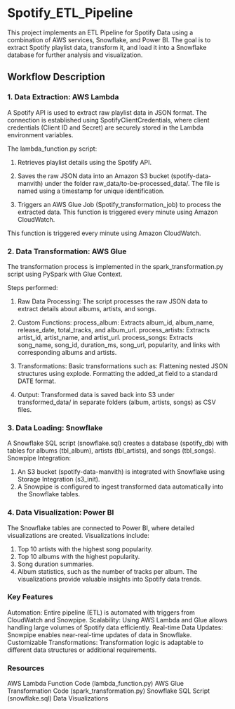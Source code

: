 # Spotify_ETL_Pipeline

This project implements an ETL Pipeline for Spotify Data using a combination of AWS services, Snowflake, and Power BI. The goal is to extract Spotify playlist data, transform it, and load it into a Snowflake database for further analysis and visualization.

## Workflow Description

### 1. Data Extraction: AWS Lambda
A Spotify API is used to extract raw playlist data in JSON format. The connection is established using SpotifyClientCredentials, where client credentials (Client ID and Secret) are securely stored in the Lambda environment variables.

The lambda_function.py script:
1. Retrieves playlist details using the Spotify API.

2. Saves the raw JSON data into an Amazon S3 bucket (spotify-data-manvith) under the folder raw_data/to-be-processed_data/. The file is named using a timestamp for unique identification.

3. Triggers an AWS Glue Job (Spotify_transformation_job) to process the extracted data.
This function is triggered every minute using Amazon CloudWatch.

This function is triggered every minute using Amazon CloudWatch.


### 2. Data Transformation: AWS Glue

The transformation process is implemented in the spark_transformation.py script using PySpark with Glue Context.

Steps performed:
1. Raw Data Processing: The script processes the raw JSON data to extract details about albums, artists, and songs.
2. Custom Functions:
process_album: Extracts album_id, album_name, release_date, total_tracks, and album_url.
process_artists: Extracts artist_id, artist_name, and artist_url.
process_songs: Extracts song_name, song_id, duration_ms, song_url, popularity, and links with corresponding albums and artists.

3. Transformations: Basic transformations such as:
Flattening nested JSON structures using explode.
Formatting the added_at field to a standard DATE format.
4. Output: Transformed data is saved back into S3 under transformed_data/ in separate folders (album, artists, songs) as CSV files.


### 3. Data Loading: Snowflake
A Snowflake SQL script (snowflake.sql) creates a database (spotify_db) with tables for albums (tbl_album), artists (tbl_artists), and songs (tbl_songs).
Snowpipe Integration:
1. An S3 bucket (spotify-data-manvith) is integrated with Snowflake using Storage Integration (s3_init).
2. A Snowpipe is configured to ingest transformed data automatically into the Snowflake tables.



### 4. Data Visualization: Power BI
The Snowflake tables are connected to Power BI, where detailed visualizations are created.
Visualizations include:
1. Top 10 artists with the highest song popularity.
2. Top 10 albums with the highest popularity.
3. Song duration summaries.
4. Album statistics, such as the number of tracks per album.
The visualizations provide valuable insights into Spotify data trends.


### Key Features
Automation: Entire pipeline (ETL) is automated with triggers from CloudWatch and Snowpipe.
Scalability: Using AWS Lambda and Glue allows handling large volumes of Spotify data efficiently.
Real-time Data Updates: Snowpipe enables near-real-time updates of data in Snowflake.
Customizable Transformations: Transformation logic is adaptable to different data structures or additional requirements.


### Resources
AWS Lambda Function Code (lambda_function.py)
AWS Glue Transformation Code (spark_transformation.py)
Snowflake SQL Script (snowflake.sql)
Data Visualizations


